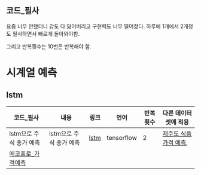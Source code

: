 ## 코드_필사

요즘 너무 안했더니 감도 다 잃어버리고 구현력도 너무 떨어졌다. 하루에 1개에서 2개정도 필사하면서 빠르게 돌아와야함.

그리고 반복횟수는 10번은 반복해야 함.

# 시계열 예측

## lstm
|코드_필사| 내용 | 링크 | 언어 | 반복 횟수 |다른 데이터 셋에 적용|
|------|------|------|------|------|------|
|lstm으로 주식 종가 예측|lstm으로 주식 종가 예측|[lstm](https://github.com/stockmanager1/-_-/blob/main/LSTM/lstm_tensorflow.ipynb) |tensorflow|2|[제주도 식품 가격 예측](https://github.com/stockmanager1/-_-/blob/main/LSTM/%EC%A0%9C%EC%A3%BC_%ED%8A%B9%EC%82%B0%EB%AC%BC_%EA%B0%80%EA%B2%A9_%EC%98%88%EC%B8%A1_AI_%EA%B2%BD%EC%A7%84%EB%8C%80%ED%9A%8C_lstm.ipynb),
[에코프로_가격예측](https://github.com/stockmanager1/-_-/blob/main/LSTM/%EC%97%90%EC%BD%94%ED%94%84%EB%A1%9C%EB%A5%BC_lstm%EC%9C%BC%EB%A1%9C_%EC%98%88%EC%B8%A1%ED%95%98%EB%8A%94_%EC%BD%94%EB%93%9C.ipynb)|

